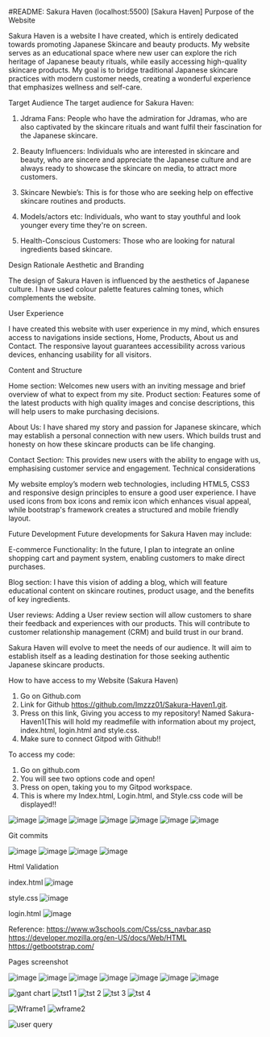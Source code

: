 #README: Sakura Haven
(localhost:5500) [Sakura Haven]
 Purpose of the Website
 
Sakura Haven is a website I have created, which is entirely dedicated towards promoting Japanese Skincare and beauty products. My website serves as an educational space where new user can explore the rich heritage of Japanese beauty rituals, while easily accessing high-quality skincare products. My goal is to bridge traditional Japanese skincare practices with modern customer needs, creating a wonderful experience that emphasizes wellness and self-care.

Target Audience 
The target audience for Sakura Haven:

1. Jdrama Fans: People who have the admiration for Jdramas, who are also captivated by the skincare rituals and want fulfil their fascination for the Japanese skincare.

2. Beauty Influencers: Individuals who are interested in skincare and beauty, who are sincere and appreciate the Japanese culture and are always ready to showcase the skincare on media, to attract more customers.

3. Skincare Newbie’s: This is for those who are seeking help on effective skincare routines and products.

4. Models/actors etc: Individuals, who want to stay youthful and look younger every time they're on screen. 

5. Health-Conscious Customers: Those who are looking for natural ingredients based skincare. 

Design Rationale 
Aesthetic and Branding

The design of Sakura Haven is influenced by the aesthetics of Japanese culture. I have used colour palette features calming tones, which complements the website. 

User Experience

I have created this website with user experience in my mind, which ensures access to navigations inside sections, Home, Products, About us and Contact. The responsive layout guarantees accessibility across various devices, enhancing usability for all visitors.

Content and Structure

Home section: Welcomes new users with an inviting message and brief overview of what to expect from my site.
Product section: Features some of the latest products with high quality images and concise descriptions, this will help users to make purchasing decisions. 

About Us: I have shared my story and passion for Japanese skincare, which may establish a personal connection with new users. Which builds trust and honesty on how these skincare products can be life changing.

Contact Section: This provides new users with the ability to engage with us, emphasising customer service and engagement.
Technical considerations

My website employ’s modern web technologies, including HTML5, CSS3 and responsive design principles to ensure a good user experience. I have used icons from box icons and remix icon which enhances visual appeal, while bootstrap's framework creates a structured and mobile friendly layout.

Future Development 
Future developments for Sakura Haven may include: 

E-commerce Functionality: In the future, I plan to integrate an online shopping cart and payment system, enabling customers to make direct purchases.

Blog section: I have this vision of adding a blog, which will feature educational content on skincare routines, product usage, and the benefits of key ingredients. 

User reviews: Adding a User review section will allow customers to share their feedback and experiences with our products. This will contribute to customer relationship management (CRM) and build trust in our brand. 

Sakura Haven will evolve to meet the needs of our audience. It will aim to establish itself as a leading destination for those seeking authentic Japanese skincare products.

How to have access to my Website (Sakura Haven) 

1. Go on Github.com
2. Link for Github https://github.com/Imzzz01/Sakura-Haven1.git.
3. Press on this link, Giving you access to my repository! Named Sakura-Haven1(This will hold my readmefile with information about my project, index.html, login.html and style.css.
4. Make sure to connect Gitpod with Github!!

To access my code:

1. Go on github.com
2. You will see two options code and open!
3. Press on open, taking you to my Gitpod workspace.
4. This is where my Index.html, Login.html, and Style.css code will be displayed!!

![image](https://github.com/user-attachments/assets/ed9d648a-63d7-43ca-a730-195e22890acc)
![image](https://github.com/user-attachments/assets/0b4065ee-8a79-4781-9a15-c8d220010942)
![image](https://github.com/user-attachments/assets/fac560ee-902c-4ab3-8d54-ddd78b1aa243)
![image](https://github.com/user-attachments/assets/18b3f646-fabc-424a-b557-4896ee3780a7)
![image](https://github.com/user-attachments/assets/34770692-23d3-4358-9429-6f7db38f4feb)
![image](https://github.com/user-attachments/assets/d1fd8bda-3025-4a06-a6fb-0fca394cef66)
![image](https://github.com/user-attachments/assets/2364c05b-b1ef-48e2-b74f-3526b895f3a5)


Git commits

![image](https://github.com/user-attachments/assets/967c03f1-f0c8-4fc9-93d3-772be43533d8)
![image](https://github.com/user-attachments/assets/d5adb2a8-9590-447d-9401-4eae6e78920d)
![image](https://github.com/user-attachments/assets/5ca73785-7035-4f45-ad61-8c295119b98a)
![image](https://github.com/user-attachments/assets/5d52bf8f-bd86-4f04-bfee-b9389209c3cd)




Html Validation 

index.html
![image](https://github.com/user-attachments/assets/6ed58e58-fb16-4ed7-a2b3-46ae00dcced1)

style.css
![image](https://github.com/user-attachments/assets/f750fbef-73d0-4e78-905c-54756966899e)


login.html
![image](https://github.com/user-attachments/assets/498aa890-e58b-454f-8c18-f266f39d7b33)

Reference:
https://www.w3schools.com/Css/css_navbar.asp
https://developer.mozilla.org/en-US/docs/Web/HTML
https://getbootstrap.com/

Pages screenshot

![image](https://github.com/user-attachments/assets/085566cd-f795-4cb9-ab1d-63e947e42ee7)
![image](https://github.com/user-attachments/assets/8d66f8cd-a8c2-4396-809b-32ce00eba5f7)
![image](https://github.com/user-attachments/assets/8b25b36c-450a-4a75-a8f0-957605ba3095)
![image](https://github.com/user-attachments/assets/460525f5-64a5-470c-b2c6-062420223c91)
![image](https://github.com/user-attachments/assets/4abd407d-e377-4ea4-a670-86806fec08b6)
![image](https://github.com/user-attachments/assets/45cc34df-b219-4ffc-98b6-00439bade33f)
![image](https://github.com/user-attachments/assets/a9d00768-36c6-4f1a-861f-fb19068b3359)








![gant chart](https://github.com/user-attachments/assets/c091b564-73de-4e9c-9b69-dbb19edf01e8)
![tst1 1](https://github.com/user-attachments/assets/f78ea2c5-87ec-492a-b3e3-7feef5a4d67f)
![tst 2](https://github.com/user-attachments/assets/d6b8b89a-85f1-40b1-b46f-9d8c7df160a1)
![tst 3](https://github.com/user-attachments/assets/f6992ec6-a192-46b0-a8b0-9b7f2258218c)
![tst 4](https://github.com/user-attachments/assets/ba062123-bdef-43d0-83c0-57624af8255f)


![Wframe1](https://github.com/user-attachments/assets/5c547e91-c345-4260-8b29-8743239946aa)
![wframe2](https://github.com/user-attachments/assets/b9c1244f-1bbf-4e95-afdb-12dff8c66055)

![user query](https://github.com/user-attachments/assets/5495cf40-5a67-45c7-9619-cb92c5da3282)


